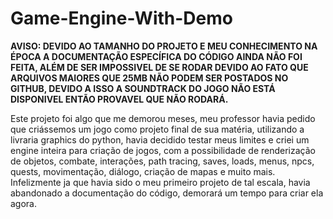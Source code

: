 # Game-Engine-With-Demo
**AVISO:
DEVIDO AO TAMANHO DO PROJETO E MEU CONHECIMENTO NA ÉPOCA A DOCUMENTAÇÃO ESPECÍFICA DO CÓDIGO AINDA NÃO FOI FEITA, ALÉM DE SER IMPOSSIVEL DE SE RODAR DEVIDO AO FATO QUE ARQUIVOS MAIORES QUE 25MB NÃO PODEM SER POSTADOS NO GITHUB, DEVIDO A ISSO A SOUNDTRACK DO JOGO NÃO ESTÁ DISPONIVEL ENTÃO PROVAVEL QUE NÃO RODARÁ.**

Este projeto foi algo que me demorou meses, meu professor havia pedido que criássemos um jogo como projeto final de sua matéria, utilizando a livraria graphics do python, havia decidido testar meus limites e criei um engine inteira para criação de jogos, com a possibilidade de renderização de objetos, combate, interações, path tracing, saves, loads, menus, npcs, quests, movimentação, diálogo, criação de mapas e muito mais. Infelizmente ja que havia sido o meu primeiro projeto de tal escala, havia abandonado a documentação do código, demorará um tempo para criar ela agora.
